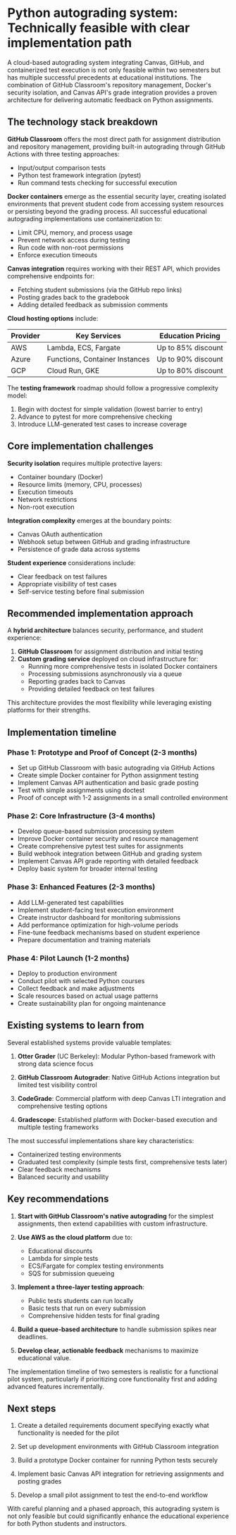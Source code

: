 # Python autograding system: Technically feasible with clear implementation path

A cloud-based autograding system integrating Canvas, GitHub, and containerized test execution is not only feasible within two semesters but has multiple successful precedents at educational institutions. The combination of GitHub Classroom's repository management, Docker's security isolation, and Canvas API's grade integration provides a proven architecture for delivering automatic feedback on Python assignments.

## The technology stack breakdown

**GitHub Classroom** offers the most direct path for assignment distribution and repository management, providing built-in autograding through GitHub Actions with three testing approaches:
- Input/output comparison tests
- Python test framework integration (pytest)
- Run command tests checking for successful execution

**Docker containers** emerge as the essential security layer, creating isolated environments that prevent student code from accessing system resources or persisting beyond the grading process. All successful educational autograding implementations use containerization to:
- Limit CPU, memory, and process usage
- Prevent network access during testing
- Run code with non-root permissions
- Enforce execution timeouts

**Canvas integration** requires working with their REST API, which provides comprehensive endpoints for:
- Fetching student submissions (via the GitHub repo links)
- Posting grades back to the gradebook
- Adding detailed feedback as submission comments

**Cloud hosting options** include:

| Provider | Key Services | Education Pricing |
|------------|--------------|-------------------|
| AWS | Lambda, ECS, Fargate | Up to 85% discount |
| Azure | Functions, Container Instances | Up to 90% discount |
| GCP | Cloud Run, GKE | Up to 80% discount |

The **testing framework** roadmap should follow a progressive complexity model:
1. Begin with doctest for simple validation (lowest barrier to entry)
2. Advance to pytest for more comprehensive checking
3. Introduce LLM-generated test cases to increase coverage

## Core implementation challenges

**Security isolation** requires multiple protective layers:
- Container boundary (Docker)
- Resource limits (memory, CPU, processes)
- Execution timeouts
- Network restrictions
- Non-root execution

**Integration complexity** emerges at the boundary points:
- Canvas OAuth authentication
- Webhook setup between GitHub and grading infrastructure 
- Persistence of grade data across systems

**Student experience** considerations include:
- Clear feedback on test failures
- Appropriate visibility of test cases
- Self-service testing before final submission

## Recommended implementation approach

A **hybrid architecture** balances security, performance, and student experience:

1. **GitHub Classroom** for assignment distribution and initial testing
2. **Custom grading service** deployed on cloud infrastructure for:
   - Running more comprehensive tests in isolated Docker containers
   - Processing submissions asynchronously via a queue
   - Reporting grades back to Canvas
   - Providing detailed feedback on test failures

This architecture provides the most flexibility while leveraging existing platforms for their strengths.

## Implementation timeline

### Phase 1: Prototype and Proof of Concept (2-3 months)
- Set up GitHub Classroom with basic autograding via GitHub Actions
- Create simple Docker container for Python assignment testing
- Implement Canvas API authentication and basic grade posting
- Test with simple assignments using doctest
- Proof of concept with 1-2 assignments in a small controlled environment

### Phase 2: Core Infrastructure (3-4 months)
- Develop queue-based submission processing system
- Improve Docker container security and resource management
- Create comprehensive pytest test suites for assignments
- Build webhook integration between GitHub and grading system
- Implement Canvas API grade reporting with detailed feedback
- Deploy basic system for broader internal testing

### Phase 3: Enhanced Features (2-3 months)
- Add LLM-generated test capabilities
- Implement student-facing test execution environment
- Create instructor dashboard for monitoring submissions
- Add performance optimization for high-volume periods
- Fine-tune feedback mechanisms based on student experience
- Prepare documentation and training materials

### Phase 4: Pilot Launch (1-2 months)
- Deploy to production environment
- Conduct pilot with selected Python courses
- Collect feedback and make adjustments
- Scale resources based on actual usage patterns
- Create sustainability plan for ongoing maintenance

## Existing systems to learn from

Several established systems provide valuable templates:

1. **Otter Grader** (UC Berkeley): Modular Python-based framework with strong data science focus

2. **GitHub Classroom Autograder**: Native GitHub Actions integration but limited test visibility control

3. **CodeGrade**: Commercial platform with deep Canvas LTI integration and comprehensive testing options

4. **Gradescope**: Established platform with Docker-based execution and multiple testing frameworks

The most successful implementations share key characteristics:
- Containerized testing environments
- Graduated test complexity (simple tests first, comprehensive tests later)
- Clear feedback mechanisms
- Balanced security and usability

## Key recommendations 

1. **Start with GitHub Classroom's native autograding** for the simplest assignments, then extend capabilities with custom infrastructure.

2. **Use AWS as the cloud platform** due to:
   - Educational discounts
   - Lambda for simple tests
   - ECS/Fargate for complex testing environments
   - SQS for submission queueing

3. **Implement a three-layer testing approach**:
   - Public tests students can run locally
   - Basic tests that run on every submission
   - Comprehensive hidden tests for final grading

4. **Build a queue-based architecture** to handle submission spikes near deadlines.

5. **Develop clear, actionable feedback** mechanisms to maximize educational value.

The implementation timeline of two semesters is realistic for a functional pilot system, particularly if prioritizing core functionality first and adding advanced features incrementally.

## Next steps

1. Create a detailed requirements document specifying exactly what functionality is needed for the pilot

2. Set up development environments with GitHub Classroom integration

3. Build a prototype Docker container for running Python tests securely

4. Implement basic Canvas API integration for retrieving assignments and posting grades

5. Develop a small pilot assignment to test the end-to-end workflow

With careful planning and a phased approach, this autograding system is not only feasible but could significantly enhance the educational experience for both Python students and instructors.